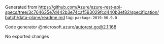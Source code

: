 Generated from https://github.com/Azure/azure-rest-api-specs/tree/3c764635e7d442b3e74caf593029fcd440b3ef82/specification/batch/data-plane/readme.md tag: `package-2019-06.9.0`

Code generator @microsoft.azure/autorest.go@2.1.168

No exported changes